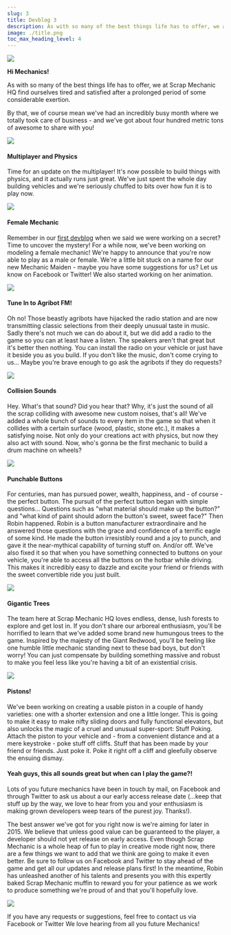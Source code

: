 ```yaml
---
slug: 3
title: Devblog 3
description: As with so many of the best things life has to offer, we at Scrap Mechanic HQ find ourselves tired and satisfied after a prolonged period of some considerable exertion.
image: ./title.png
toc_max_heading_level: 4
---
```


<head>
    <meta name="twitter:card" content="summary_large_image" />
</head>

![](./title.png)

**Hi Mechanics!**

As with so many of the best things life has to offer, we at Scrap
Mechanic HQ find ourselves tired and satisfied after a prolonged
period of some considerable exertion. 
<!--truncate-->
By that, we of course mean we've
had an incredibly busy month where we totally took care of business -
and we've got about four hundred metric tons of awesome to share with
you!

![](./scrapmechanic04032015_162738601.png)

#### Multiplayer and Physics

Time for an update on the multiplayer! It's now possible to build
things with physics, and it actually runs just great. We've just spent
the whole day building vehicles and we're seriously chuffed to bits
over how fun it is to play now.

![](./female-mechanic.png)

#### Female Mechanic

Remember in our [first devblog](/devblog/1#secret) when we said we were working on a
secret? Time to uncover the mystery! For a while now, we've been
working on modeling a female mechanic! We're happy to announce that
you're now able to play as a male or female. We're a little bit stuck
on a name for our new Mechanic Maiden - maybe you have some
suggestions for us? Let us know on Facebook or Twitter! We also
started working on her animation.

![](./radio.png)

#### Tune In to Agribot FM!

Oh no! Those beastly agribots have hijacked the radio station and are
now transmitting classic selections from their deeply unusual taste in
music. Sadly there's not much we can do about it, but we did add a
radio to the game so you can at least have a listen. The speakers
aren't that great but it's better then nothing. You can install the
radio on your vehicle or just have it beside you as you build. If you
don't like the music, don't come crying to us... Maybe you're brave
enough to go ask the agribots if they do requests?

![](./collision.png)

#### Collision Sounds

Hey. What's that sound? Did you hear that? Why, it's just the sound of
all the scrap colliding with awesome new custom noises, that's all!
We've added a whole bunch of sounds to every item in the game so that
when it collides with a certain surface (wood, plastic, stone etc.),
it makes a satisfying noise. Not only do your creations act with
physics, but now they also act with sound. Now, who's gonna be the
first mechanic to build a drum machine on wheels?

![](./buttons-final.png)

#### Punchable Buttons

For centuries, man has pursued power, wealth, happiness, and - of
course - the perfect button. The pursuit of the perfect button began
with simple questions... Questions such as "what material should make up
the button?" and "what kind of paint should adorn the button's sweet,
sweet face?" Then Robin happened. Robin is a button manufacturer
extraordinaire and he answered those questions with the grace and
confidence of a terrific eagle of some kind. He made the button
irresistibly round and a joy to punch, and gave it the near-mythical
capability of turning stuff on. And/or off. We've also fixed it so
that when you have something connected to buttons on your vehicle,
you're able to access all the buttons on the hotbar while driving.
This makes it incredibly easy to dazzle and excite your friend or
friends with the sweet convertible ride you just built.

![](./scrapmechanic03252015_143550552.png)

#### Gigantic Trees

The team here at Scrap Mechanic HQ loves endless, dense, lush forests
to explore and get lost in. If you don't share our arboreal
enthusiasm, you'll be horrified to learn that we've added some brand
new humungous trees to the game. Inspired by the majesty of the Giant
Redwood, you'll be feeling like one humble little mechanic standing
next to these bad boys, but don't worry! You can just compensate by
building something massive and robust to make you feel less like
you're having a bit of an existential crisis.

![](./k-wn4am-w-awg_-vdxjc-zkizl1dh0qjlgrwca1lrkc.png)

#### Pistons!

We've been working on creating a usable piston in a couple of handy
varieties: one with a shorter extension and one a little longer. This
is going to make it easy to make nifty sliding doors and fully
functional elevators, but also unlocks the magic of a cruel and
unusual super-sport: Stuff Poking. Attach the piston to your vehicle
and - from a convenient distance and at a mere keystroke - poke stuff
off cliffs. Stuff that has been made by your friend or friends. Just
poke it. Poke it right off a cliff and gleefully observe the ensuing
dismay.

#### Yeah guys, this all sounds great but when can I play the game?!

Lots of you future mechanics have been in touch by mail, on Facebook
and through Twitter to ask us about a our early access release date
(...keep that stuff up by the way, we love to hear from you and your
enthusiasm is making grown developers weep tears of the purest joy.
Thanks!).

The best answer we've got for you right now is we're aiming for later
in 2015. We believe that unless good value can be guaranteed to the
player, a developer should not yet release on early access. Even
though Scrap Mechanic is a whole heap of fun to play in creative mode
right now, there are a few things we want to add that we think are
going to make it even better. Be sure to follow us on Facebook and
Twitter to stay ahead of the game and get all our updates and release
plans first! In the meantime, Robin has unleashed another of his
talents and presents you with this expertly baked Scrap Mechanic
muffin to reward you for your patience as we work to produce something
we're proud of and that you'll hopefully love.

![](./muffin-final.png)

If you have any requests or suggestions, feel free to contact us via
Facebook or Twitter We love hearing from all you future Mechanics!

